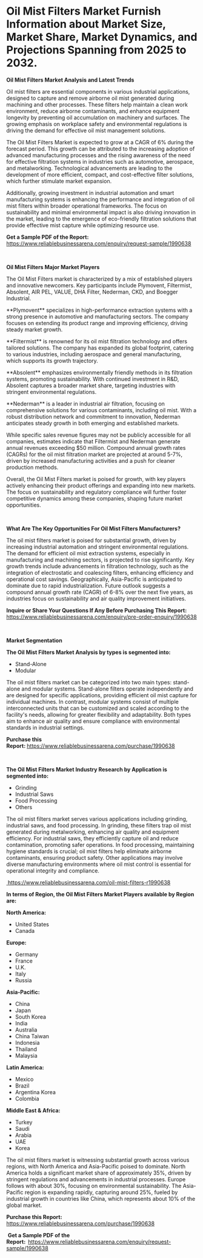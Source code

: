 <p><h1>Oil Mist Filters Market Furnish Information about Market Size, Market Share, Market Dynamics, and Projections Spanning from 2025 to 2032.</h1></p><p><strong>Oil Mist Filters Market Analysis and Latest Trends</strong></p>
<p><p>Oil mist filters are essential components in various industrial applications, designed to capture and remove airborne oil mist generated during machining and other processes. These filters help maintain a clean work environment, reduce airborne contaminants, and enhance equipment longevity by preventing oil accumulation on machinery and surfaces. The growing emphasis on workplace safety and environmental regulations is driving the demand for effective oil mist management solutions.</p><p>The Oil Mist Filters Market is expected to grow at a CAGR of 6% during the forecast period. This growth can be attributed to the increasing adoption of advanced manufacturing processes and the rising awareness of the need for effective filtration systems in industries such as automotive, aerospace, and metalworking. Technological advancements are leading to the development of more efficient, compact, and cost-effective filter solutions, which further stimulate market expansion.</p><p>Additionally, growing investment in industrial automation and smart manufacturing systems is enhancing the performance and integration of oil mist filters within broader operational frameworks. The focus on sustainability and minimal environmental impact is also driving innovation in the market, leading to the emergence of eco-friendly filtration solutions that provide effective mist capture while optimizing resource use.</p></p>
<p><strong>Get a Sample PDF of the Report:&nbsp;</strong> <a href="https://www.reliablebusinessarena.com/enquiry/request-sample/1990638?utm_campaign=3315&utm_medium=2&utm_source=Github&utm_content=ia&utm_term=16042025&utm_id=oil-mist-filters">https://www.reliablebusinessarena.com/enquiry/request-sample/1990638</a></p>
<p>&nbsp;</p>
<p><strong>Oil Mist Filters Major Market Players</strong></p>
<p><p>The Oil Mist Filters market is characterized by a mix of established players and innovative newcomers. Key participants include Plymovent, Filtermist, Absolent, AIR PEL, VALUE, DHA Filter, Nederman, CKD, and Boegger Industrial. </p><p>**Plymovent** specializes in high-performance extraction systems with a strong presence in automotive and manufacturing sectors. The company focuses on extending its product range and improving efficiency, driving steady market growth. </p><p>**Filtermist** is renowned for its oil mist filtration technology and offers tailored solutions. The company has expanded its global footprint, catering to various industries, including aerospace and general manufacturing, which supports its growth trajectory.</p><p>**Absolent** emphasizes environmentally friendly methods in its filtration systems, promoting sustainability. With continued investment in R&D, Absolent captures a broader market share, targeting industries with stringent environmental regulations.</p><p>**Nederman** is a leader in industrial air filtration, focusing on comprehensive solutions for various contaminants, including oil mist. With a robust distribution network and commitment to innovation, Nederman anticipates steady growth in both emerging and established markets.</p><p>While specific sales revenue figures may not be publicly accessible for all companies, estimates indicate that Filtermist and Nederman generate annual revenues exceeding $50 million. Compound annual growth rates (CAGRs) for the oil mist filtration market are projected at around 5-7%, driven by increased manufacturing activities and a push for cleaner production methods.</p><p>Overall, the Oil Mist Filters market is poised for growth, with key players actively enhancing their product offerings and expanding into new markets. The focus on sustainability and regulatory compliance will further foster competitive dynamics among these companies, shaping future market opportunities.</p></p>
<p>&nbsp;</p>
<p><strong>What Are The Key Opportunities For Oil Mist Filters Manufacturers?</strong></p>
<p><p>The oil mist filters market is poised for substantial growth, driven by increasing industrial automation and stringent environmental regulations. The demand for efficient oil mist extraction systems, especially in manufacturing and machining sectors, is projected to rise significantly. Key growth trends include advancements in filtration technology, such as the integration of electrostatic and coalescing filters, enhancing efficiency and operational cost savings. Geographically, Asia-Pacific is anticipated to dominate due to rapid industrialization. Future outlook suggests a compound annual growth rate (CAGR) of 6-8% over the next five years, as industries focus on sustainability and air quality improvement initiatives.</p></p>
<p><strong>Inquire or Share Your Questions If Any Before Purchasing This Report:</strong> <a href="https://www.reliablebusinessarena.com/enquiry/pre-order-enquiry/1990638?utm_campaign=3315&utm_medium=2&utm_source=Github&utm_content=ia&utm_term=16042025&utm_id=oil-mist-filters">https://www.reliablebusinessarena.com/enquiry/pre-order-enquiry/1990638</a></p>
<p>&nbsp;</p>
<p><strong>Market Segmentation</strong></p>
<p><strong>The Oil Mist Filters Market Analysis by types is segmented into:</strong></p>
<p><ul><li>Stand-Alone</li><li>Modular</li></ul></p>
<p><p>The oil mist filters market can be categorized into two main types: stand-alone and modular systems. Stand-alone filters operate independently and are designed for specific applications, providing efficient oil mist capture for individual machines. In contrast, modular systems consist of multiple interconnected units that can be customized and scaled according to the facility's needs, allowing for greater flexibility and adaptability. Both types aim to enhance air quality and ensure compliance with environmental standards in industrial settings.</p></p>
<p><strong>Purchase this Report:&nbsp;</strong><a href="https://www.reliablebusinessarena.com/purchase/1990638?utm_campaign=3315&utm_medium=2&utm_source=Github&utm_content=ia&utm_term=16042025&utm_id=oil-mist-filters">https://www.reliablebusinessarena.com/purchase/1990638</a></p>
<p>&nbsp;</p>
<p><strong>The Oil Mist Filters Market Industry Research by Application is segmented into:</strong></p>
<p><ul><li>Grinding</li><li>Industrial Saws</li><li>Food Processing</li><li>Others</li></ul></p>
<p><p>The oil mist filters market serves various applications including grinding, industrial saws, and food processing. In grinding, these filters trap oil mist generated during metalworking, enhancing air quality and equipment efficiency. For industrial saws, they efficiently capture oil and reduce contamination, promoting safer operations. In food processing, maintaining hygiene standards is crucial; oil mist filters help eliminate airborne contaminants, ensuring product safety. Other applications may involve diverse manufacturing environments where oil mist control is essential for operational integrity and compliance.</p></p>
<p><a href="https://www.reliablebusinessarena.com/oil-mist-filters-r1990638?utm_campaign=3315&utm_medium=2&utm_source=Github&utm_content=ia&utm_term=16042025&utm_id=oil-mist-filters">&nbsp;https://www.reliablebusinessarena.com/oil-mist-filters-r1990638</a></p>
<p><strong>In terms of Region, the Oil Mist Filters Market Players available by Region are:</strong></p>
<p>
    <p> <strong> North America: </strong>
        <ul>
            <li>United States</li>
            <li>Canada</li>
        </ul>
        </p> 
    <p> <strong> Europe: </strong>
        <ul>
            <li>Germany</li>
            <li>France</li>
            <li>U.K.</li>
            <li>Italy</li>
            <li>Russia</li>
        </ul>
        </p> 
    <p> <strong> Asia-Pacific: </strong>
        <ul>
            <li>China</li>
            <li>Japan</li>
            <li>South Korea</li>
            <li>India</li>
            <li>Australia</li>
            <li>China Taiwan</li>
            <li>Indonesia</li>
            <li>Thailand</li>
            <li>Malaysia</li>
        </ul>
        </p> 
    <p> <strong> Latin America: </strong>
        <ul>
            <li>Mexico</li>
            <li>Brazil</li>
            <li>Argentina Korea</li>
            <li>Colombia</li>
        </ul>
        </p> 
    <p> <strong> Middle East & Africa: </strong>
        <ul>
            <li>Turkey</li>
            <li>Saudi</li>
            <li>Arabia</li>
            <li>UAE</li>
            <li>Korea</li>
        </ul>
    </p>
    </p>
<p><p>The oil mist filters market is witnessing substantial growth across various regions, with North America and Asia-Pacific poised to dominate. North America holds a significant market share of approximately 35%, driven by stringent regulations and advancements in industrial processes. Europe follows with about 30%, focusing on environmental sustainability. The Asia-Pacific region is expanding rapidly, capturing around 25%, fueled by industrial growth in countries like China, which represents about 10% of the global market.</p></p>
<p><strong>Purchase this Report: </strong><a href="https://www.reliablebusinessarena.com/purchase/1990638?utm_campaign=3315&utm_medium=2&utm_source=Github&utm_content=ia&utm_term=16042025&utm_id=oil-mist-filters">https://www.reliablebusinessarena.com/purchase/1990638</a></p>
<p>&nbsp;<strong>Get a Sample PDF of the Report:&nbsp;&nbsp;</strong><a href="https://www.reliablebusinessarena.com/enquiry/request-sample/1990638?utm_campaign=3315&utm_medium=2&utm_source=Github&utm_content=ia&utm_term=16042025&utm_id=oil-mist-filters">https://www.reliablebusinessarena.com/enquiry/request-sample/1990638</a></p>
<p><strong></strong></p>
<p><p></p><p></p><p></p></p>